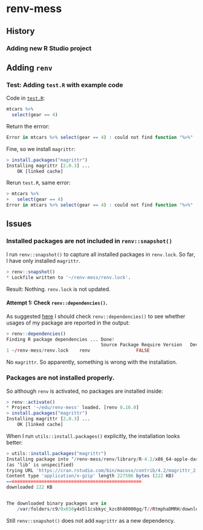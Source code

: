 # renv-mess

## History

### Adding new R Studio project

## Adding `renv`

### Test: Adding `test.R` with example code

Code in [`test.R`](test.R):

```r
mtcars %>%
  select(gear == 4)
```

Return the errror:

```r
Error in mtcars %>% select(gear == 4) : could not find function "%>%"
```

Fine, so we install `magrittr`:

```r
> install.packages("magrittr")
Installing magrittr [2.0.3] ...
	OK [linked cache]
```

Rerun `test.R`, same error:

```r
> mtcars %>%
+   select(gear == 4)
Error in mtcars %>% select(gear == 4) : could not find function "%>%"
```

## Issues

### Installed packages are not included in `renv::snapshot()`

I run `renv::snapshot()` to capture all installed packages in `renv.lock`.
So far, I have only installed `magrittr`.

```r
> renv::snapshot()
* Lockfile written to '~/renv-mess/renv.lock'.
```

Result: Nothing.
`renv.lock` is not updated.

#### Attempt 1: Check `renv::dependencies()`.

As suggested [here](https://rstudio.github.io/renv/articles/faq.html#why-isnt-my-package-being-snapshotted-into-the-lockfile) I should check `renv::dependencies()` to see whether usages of my package are reported in the output:

```r
> renv::dependencies()
Finding R package dependencies ... Done!
                                   Source Package Require Version   Dev
1 ~/renv-mess/renv.lock    renv                 FALSE
```

No `magrittr`.
So apparently, something is wrong with the installation.

### Packages are not installed properly.

So although `renv` is activated, no packages are installed inside:

```r
> renv::activate()
* Project '~/edu/renv-mess' loaded. [renv 0.16.0]
> install.packages("magrittr")
Installing magrittr [2.0.3] ...
	OK [linked cache]
```

When I run `utils::install.packages()` explicitly, the installation looks better:

```r
> utils::install.packages("magrittr")
Installing package into ‘/renv-mess/renv/library/R-4.2/x86_64-apple-darwin17.0’
(as ‘lib’ is unspecified)
trying URL 'https://cran.rstudio.com/bin/macosx/contrib/4.2/magrittr_2.0.3.tgz'
Content type 'application/x-gzip' length 227506 bytes (222 KB)
==================================================
downloaded 222 KB


The downloaded binary packages are in
	/var/folders/c9/0x656y4x5l1csbkyc_kzc8h80000gq/T//RtmphaDMRH/downloaded_packages
```

Still `renv::snapshot()` does not add `magrittr` as a new dependency.